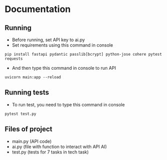 # Documentation

## Running
- Before running, set API key to ai.py
- Set requirements using this command in console

`pip install fastapi pydantic passlib[bcrypt] python-jose cohere pytest requests`

- And then type this command in console to run API

`uvicorn main:app --reload`

## Running tests
- To run test, you need to type this command in console

`pytest test.py`

## Files of project
- main.py (API code)
- ai.py (file with function to interact with API AI)
- test.py (tests for 7 tasks in tech task)